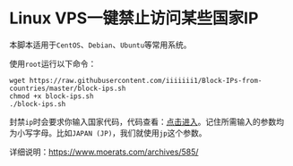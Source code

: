 # Linux VPS一键禁止访问某些国家IP
本脚本适用于`CentOS`、`Debian`、`Ubuntu`等常用系统。

使用`root`运行以下命令：

    wget https://raw.githubusercontent.com/iiiiiii1/Block-IPs-from-countries/master/block-ips.sh
    chmod +x block-ips.sh
    ./block-ips.sh
封禁`ip`时会要求你输入国家代码，代码查看：[点击进入][1]。记住所需输入的参数均为小写字母。比如`JAPAN (JP)`，我们就使用`jp`这个参数。

详细说明：https://www.moerats.com/archives/585/

  [1]: http://www.ipdeny.com/ipblocks

